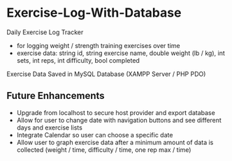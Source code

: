 # Exercise-Log-With-Database
Daily Exercise Log Tracker
 - for logging weight / strength training exercises over time
 - exercise data: string id, string exercise name, double weight (lb / kg), int sets, int reps, int difficulty, bool completed

Exercise Data Saved in MySQL Database (XAMPP Server / PHP PDO) 

## Future Enhancements
- Upgrade from localhost to secure host provider and export database
- Allow for user to change date with navigation buttons and see different days and exercise lists
- Integrate Calendar so user can choose a specific date
- Allow user to graph exercise data after a minimum amount of data is collected (weight / time, difficulty / time, one rep max / time)

